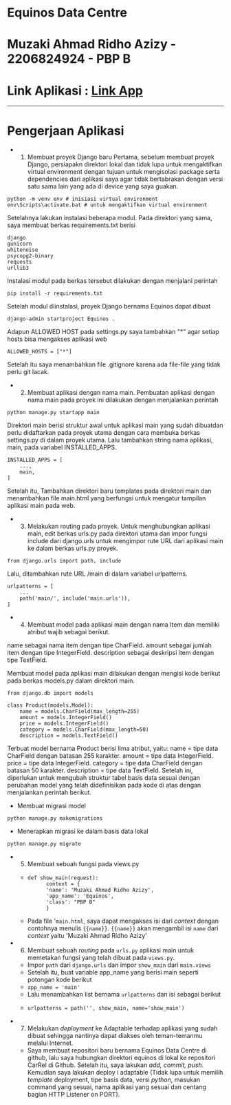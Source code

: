# Equinos Data Centre 
# Muzaki Ahmad Ridho Azizy - 2206824924 - PBP B
# Link Aplikasi : [Link App](https://equinos.adaptable.app/main)
___________________________________________________________________________________________________________
# Pengerjaan Aplikasi
* 1. Membuat proyek Django baru
Pertama, sebelum membuat proyek Django, persiapakn direktori lokal dan tidak lupa untuk mengaktifkan virtual environment dengan tujuan untuk mengisolasi package serta dependencies dari aplikasi saya agar tidak bertabrakan dengan versi satu sama lain yang ada di device yang saya guakan.
``` 
python -m venv env # inisiasi virtual environment
env\Scripts\activate.bat # untuk mengaktifkan virtual environment
```
Setelahnya lakukan instalasi beberapa modul. Pada direktori yang sama, saya membuat berkas requirements.txt berisi
```
django
gunicorn
whitenoise
psycopg2-binary
requests
urllib3
```
Instalasi modul pada berkas tersebut dilakukan dengan menjalani perintah
```
pip install -r requirements.txt
```
Setelah modul diinstalasi, proyek Django bernama Equinos dapat dibuat
```
django-admin startproject Equinos .
```
Adapun ALLOWED HOST pada settings.py saya tambahkan "*" agar setiap hosts bisa mengakses aplikasi web
```
ALLOWED_HOSTS = ["*"]
```
Setelah itu saya menambahkan file .gitignore karena ada file-file yang tidak perlu git lacak.

* 2. Membuat aplikasi dengan nama main.
Pembuatan aplikasi dengan nama main pada proyek ini dilakukan dengan menjalankan perintah
```
python manage.py startapp main
```
Direktori main berisi struktur awal untuk aplikasi main yang sudah dibuatdan perlu didaftarkan pada proyek utama dengan cara membuka berkas settings.py di dalam proyek utama. Lalu tambahkan string nama aplikasi, main, pada variabel INSTALLED_APPS.
```
INSTALLED_APPS = [
    ...,
    main,
]
```
Setelah itu, Tambahkan direktori baru templates pada direktori main dan menambahkan file main.html yang berfungsi untuk mengatur tampilan aplikasi main pada web.

* 3. Melakukan routing pada proyek.
Untuk menghubungkan aplikasi main, edit berkas urls.py pada direktori utama dan impor fungsi include dari django.urls untuk mengimpor rute URL dari aplikasi main ke dalam berkas urls.py proyek.
```
from django.urls import path, include
```
Lalu, ditambahkan rute URL /main di dalam variabel urlpatterns.
```
urlpatterns = [
    ...
    path('main/', include('main.urls')),
]
```
* 4. Membuat model pada aplikasi main dengan nama Item dan memiliki atribut wajib sebagai berikut.

name sebagai nama item dengan tipe CharField.
amount sebagai jumlah item dengan tipe IntegerField.
description sebagai deskripsi item dengan tipe TextField.

Membuat model pada aplikasi main dilakukan dengan mengisi kode berikut pada berkas models.py dalam direktori main.
```
from django.db import models

class Product(models.Model):
    name = models.CharField(max_length=255)
    amount = models.IntegerField()
    price = models.IntegerField()
    category = models.CharField(max_length=50)
    description = models.TextField()
```
Terbuat model bernama Product berisi lima atribut, yaitu:
name = tipe data CharField dengan batasan 255 karakter.
amount = tipe data IntegerField.
price = tipe data IntegerField.
category = tipe data CharField dengan batasan 50 karakter.
description = tipe data TextField.
Setelah ini, diperlukan untuk mengubah struktur tabel basis data sesuai dengan perubahan model yang telah didefinisikan pada kode di atas dengan menjalankan perintah berikut.

* Membuat migrasi model
```
python manage.py makemigrations 
```
* Menerapkan migrasi ke dalam basis data lokal
```
python manage.py migrate 
```
* 5. Membuat sebuah fungsi pada views.py

    - ```
      def show_main(request):
            context = {
            'name': 'Muzaki Ahmad Ridho Azizy',
            'app_name': 'Equinos',
            'class': "PBP B"
            }
      ```
    - Pada file '`main.html`, saya dapat mengakses isi dari _context_ dengan contohnya menulis `{{name}}`. `{{name}}` akan mengambil isi `name` dari _context_ yaitu 'Muzaki Ahmad Ridho Azizy'

* 6. Membuat sebuah _routing_ pada `urls.py` aplikasi main untuk memetakan fungsi yang telah dibuat pada `views.py`.
    - Impor `path` dari `django.urls` dan impor `show_main` dari `main.views`
    - Setelah itu, buat variable app_name yang berisi main seperti potongan kode berikut
    - ```app_name = 'main'```
    - Lalu menambahkan list bernama `urlpatterns` dan isi sebagai berikut
    -  ```
       urlpatterns = path('', show_main, name='show_main')

* 7. Melakukan _deployment_ ke Adaptable terhadap aplikasi yang sudah dibuat sehingga nantinya dapat diakses oleh teman-temanmu melalui Internet.
    - Saya membuat repositori baru bernama Equinos Data Centre di github, lalu saya hubungkan direktori equinos di lokal ke repositori CarRel di Github. Setelah itu, saya lakukan _add, commit, push_. Kemudian saya lakukan deploy i adaptable (Tidak lupa untuk memilih _template_ deployment, tipe basis data, versi _python_, masukan command yang sesuai, nama aplikasi yang sesuai dan centang bagian HTTP Listener on PORT).

